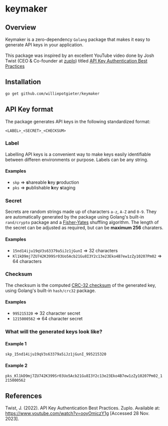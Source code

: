 # keymaker

## Overview

Keymaker is a zero-dependency `Golang` package that makes it easy to generate API keys in your application.
<br>
<br>
This package was inspired by an excellent YouTube video done by Josh Twist (CEO & Co-founder at [zuplo](https://zuplo.com/)) titled [API Key Authentication Best Practices](https://www.youtube.com/watch?v=ooyOmiczY1g)

## Installation

```bash
go get github.com/williepotgieter/keymaker
```

## API Key format

The package generates API keys in the following standardized format:

```text
<LABEL>_<SECRET>_<CHECKSUM>
```

### Label

Labelling API keys is a convenient way to make keys easily identifiable between differen environments or purpose. Labels can be any string.

#### Examples

- `skp` => **s**hareable **k**ey **p**roduction
- `pks` => **p**ublishable **k**ey **s**taging

### Secret

Secrets are random strings made up of characters `a-z`, `A-Z` and `0-9`. They are automatically generated by the package using Golang's built-in `rand/crypto` package and a [Fisher-Yates](https://en.wikipedia.org/wiki/Fisher%E2%80%93Yates_shuffle) shuffling algorithm. The length of the secret can be adjusted as required, but can be **maximum 256** charaters.

#### Examples

- `15nd14iju19qV3s63379a5iJz1jGunI` => 32 characters
- `Kl1kD9mj7ZU742K399Sr03Uo5Acb21Gu8I3Y2c13e23Eko4B7ew1zZy10207Pm02` => 64 characters

### Checksum

The checksum is the computed [CRC-32 checksum](https://wiki.osdev.org/CRC32) of the generated key, using Golang's built-in `hash/crc32` package.

#### Examples

- `995215320` => 32 character secret
- `1215000562` => 64 character secret

### What will the generated keys look like?

#### Example 1

`skp_15nd14iju19qV3s63379a5iJz1jGunI_995215320`

#### Example 2

`pks_Kl1kD9mj7ZU742K399Sr03Uo5Acb21Gu8I3Y2c13e23Eko4B7ew1zZy10207Pm02_1215000562`

## References

Twist, J. (2022). API Key Authentication Best Practices. Zuplo. Available at: https://www.youtube.com/watch?v=ooyOmiczY1g [Accessed 28 Nov. 2023].

‌
